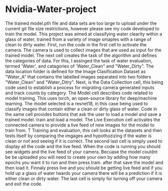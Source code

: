 # Nvidia-Water-project
The trained model.pth file and data sets are too large to upload under the current git file size restrictions, however please see my code developed to train the model. This project was aimed at classifying water clearity within a glass of water, trained from a variety of image smaples with a range of clean to dirty water. First, run the code in the first cell to activate the camera. The camera is used to collect images that are used as input for the trained model. The next cell creates the task of the algorithm and defines the categories of data. For this, I assinged the task of water evaluation, termed 'Water', and catagories of 'Water_Clean" and "Water_Dirty". The data location folder is defined for the Image Clasification Dataset as "Water_A" that contains the labelled images separated into two folders "Water_Clean" and "Water_Ditry". Next, is the Data Collection cell, this being code used to establish a process for migrating camera generated inputs and track counts by category. The Model cell describes code related to model training. This uses torch, an open-source library for deep/machine learning. The model selected is a resnet18, in this case being used to classify images that contain either a clean or dirty glass of water. Code in the same cell provides buttons that ask the user to load a model and save a trained model. train and load a model. The Live Execution cell activates the connected camera to provide a live feed of new images for the model to train from.  T Training and evaluation, this cell looks at the datasets and then tests itself by comparing the imgages and hypothozizing if the water is clean or not and seeing if it is correct. The second last cell is simply used to display all the code and the live feed. When the code is running you should see widgets and the live feed of your camera. Becuase the model couldnt be be uploaded you will need to create your own by adding how many epochs you want it to run and then press train. after that save the model and then load it. Finnaly press live and you should be getting live feed and if you hold up a glass of water twards your camera there will be a prediction if it is either clean or dirty water. The last cell is simply for turning off your camera and exit the code.
